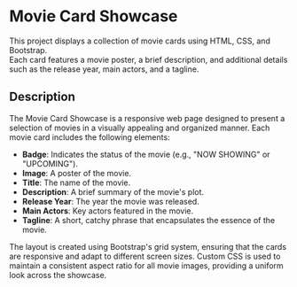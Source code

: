 # Movie Card Showcase

This project displays a collection of movie cards using HTML, CSS, and Bootstrap.<br> Each card features a movie poster, a brief description, and additional details such as the release year, main actors, and a tagline.<br>

## Description<br>

The Movie Card Showcase is a responsive web page designed to present a selection of movies in a visually appealing and organized manner. Each movie card includes the following elements:<br>

- **Badge**: Indicates the status of the movie (e.g., "NOW SHOWING" or "UPCOMING").<br>
- **Image**: A poster of the movie.<br>
- **Title**: The name of the movie.<br>
- **Description**: A brief summary of the movie's plot.<br>
- **Release Year**: The year the movie was released.<br>
- **Main Actors**: Key actors featured in the movie.<br>
- **Tagline**: A short, catchy phrase that encapsulates the essence of the movie.<br>

The layout is created using Bootstrap's grid system, ensuring that the cards are responsive and adapt to different screen sizes. Custom CSS is used to maintain a consistent aspect ratio for all movie images, providing a uniform look across the showcase.
